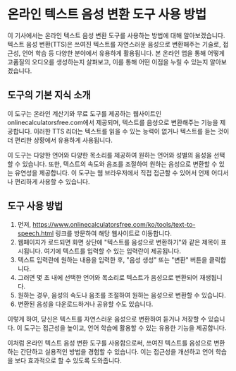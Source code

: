 온라인 텍스트 음성 변환 도구 사용 방법
======================

이 기사에서는 온라인 텍스트 음성 변환 도구를 사용하는 방법에 대해 알아보겠습니다. 텍스트 음성 변환(TTS)은 쓰여진 텍스트를 자연스러운 음성으로 변환해주는 기술로, 접근성, 언어 학습 등 다양한 분야에서 유용하게 활용됩니다. 본 온라인 앱을 통해 어떻게 고품질의 오디오를 생성하는지 살펴보고, 이를 통해 어떤 이점을 누릴 수 있는지 알아보겠습니다.

도구의 기본 지식 소개
------------

이 도구는 온라인 계산기와 무료 도구를 제공하는 웹사이트인 onlinecalculatorsfree.com에서 제공되며, 텍스트를 음성으로 변환해주는 기능을 제공합니다. 이러한 TTS 리더는 텍스트를 읽을 수 있는 능력이 없거나 텍스트를 듣는 것이 더 편리한 상황에서 유용하게 사용됩니다.

이 도구는 다양한 언어와 다양한 목소리를 제공하여 원하는 언어와 성별의 음성을 선택할 수 있습니다. 또한, 텍스트의 속도와 음조를 조절하여 원하는 음성으로 변환할 수 있는 유연성을 제공합니다. 이 도구는 웹 브라우저에서 직접 접근할 수 있어서 언제 어디서나 편리하게 사용할 수 있습니다.

도구 사용 방법
--------

1. 먼저, <https://www.onlinecalculatorsfree.com/ko/tools/text-to-speech.html> 링크를 방문하여 해당 웹사이트로 이동합니다.
2. 웹페이지가 로드되면 화면 상단에 "텍스트를 음성으로 변환하기"와 같은 제목이 표시됩니다. 여기에 텍스트를 입력할 수 있는 입력란이 제공됩니다.
3. 텍스트 입력란에 원하는 내용을 입력한 후, "음성 생성" 또는 "변환" 버튼을 클릭합니다.
4. 그러면 몇 초 내에 선택한 언어와 목소리로 텍스트가 음성으로 변환되어 재생됩니다.
5. 원하는 경우, 음성의 속도나 음조를 조절하여 원하는 음성으로 변환할 수 있습니다.
6. 변환된 음성을 다운로드하거나 공유할 수도 있습니다.

이렇게 하여, 당신은 텍스트를 자연스러운 음성으로 변환하여 듣거나 저장할 수 있습니다. 이 도구는 접근성을 높이고, 언어 학습에 활용할 수 있는 유용한 기능을 제공합니다.

이처럼 온라인 텍스트 음성 변환 도구를 사용함으로써, 쓰여진 텍스트를 음성으로 변환하는 간단하고 실용적인 방법을 경험할 수 있습니다. 이는 접근성을 개선하고 언어 학습을 보다 효과적으로 할 수 있도록 도와줍니다.